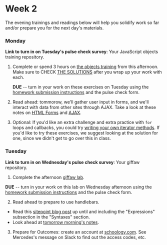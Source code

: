 # Week 2

The evening trainings and readings below will help you solidify work so far and/or prepare you for the next day's materials.

### Monday

**Link to turn in on Tuesday's pulse check survey**: Your JavaScript objects training repository.

1. Complete or spend 3 hours on [the objects training](https://github.com/sf-wdi-34/js-objects-training) from this afternoon. Make sure to CHECK [THE SOLUTIONS](https://github.com/sf-wdi-34/js-objects-training/tree/solutions/challenges) after you wrap up your work with each.  

   **DUE** -- turn in your work on these exercises on Tuesday using the [homework submission instructions](https://github.com/sf-wdi-34/schedule/blob/master/how-to/submit-hw.md) and the pulse check form.

1. Read ahead: tommorow, we'll gather user input in forms, and we'll interact with data from other sites through AJAX. Take a look at these notes on [HTML Forms](https://github.com/sf-wdi-34/html-forms) and [AJAX](https://github.com/sf-wdi-34/ajax).  

1. Optional: If you'd like an extra challenge and extra practice with `for` loops and callbacks, you could try [writing your own iterator methods](https://github.com/sf-wdi-34/building-js-iterators-lab/). If you'd like to try these exercises, we suggest looking at the solution for one, since we didn't get to go over this in class.


### Tuesday

**Link to turn in on Wednesday's pulse check survey**: Your giffaw repository.

1. Complete the afternoon [giffaw lab](https://github.com/sf-wdi-34/giffaw).

  **DUE** -- turn in your work on this lab on Wednesday afternoon using the [homework submission instructions](https://github.com/sf-wdi-34/schedule/blob/master/how-to/submit-hw.md) and the pulse check form.

2. Read ahead to prepare to use handlebars.
  * Read this [sitepoint blog post](https://www.sitepoint.com/a-beginners-guide-to-handlebars/) up until and including the "Expressions" subsection in the "Syntaxes" section.
  * Look ahead at [tomorrow morning's notes](https://github.com/sf-wdi-34/handlebars-client-side-templating).

3. Prepare for Outcomes: create an account at [schoology.com](https://www.schoology.com/). See Mercedes's message on Slack to find out the access codes, etc.

<!--
### Wednesday

### Thursday

### Weekend

-->
